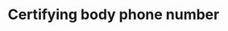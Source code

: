 ---
title: 'Certifying body phone number'
field: 'is.certifyingBody.phoneNumber'
slug: 'certification-certifying-body-phone-number'
description: 'Official contact phone number of the organization - without country code'
required: False
module: 'Certifying Body'
cluster: 'Certification'
policy: 'Numeric value. Single value only.'
layout: 'home'
---